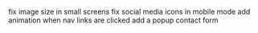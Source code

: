 <!-- issues -->

<!-- navbar scroll is not working propery -->

fix image size in small screens
fix social media icons in mobile mode
add animation when nav links are clicked
add a popup contact form
